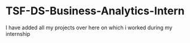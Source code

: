 # TSF-DS-Business-Analytics-Intern
I have added all my projects over here on which i worked during my internship
